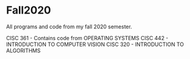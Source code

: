 # Fall2020

All programs and code from my fall 2020 semester.

CISC 361 - Contains code from OPERATING SYSTEMS
CISC 442 - INTRODUCTION TO COMPUTER VISION
CISC 320 - INTRODUCTION TO ALGORITHMS
